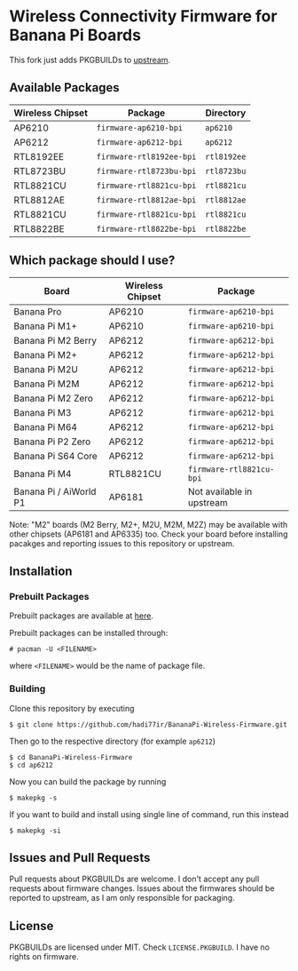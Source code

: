 # Wireless Connectivity Firmware for Banana Pi Boards

This fork just adds PKGBUILDs to [upstream](https://github.com/BPI-SINOVOIP/BPI_WiFi_Firmware).

## Available Packages
|  Wireless Chipset  |           Package           |    Directory     |
|--------------------|-----------------------------|------------------|
|  AP6210            |  `firmware-ap6210-bpi`      |  `ap6210`        |
|  AP6212            |  `firmware-ap6212-bpi`      |  `ap6212`        |
|  RTL8192EE         |  `firmware-rtl8192ee-bpi`   |  `rtl8192ee`     |
|  RTL8723BU         |  `firmware-rtl8723bu-bpi`   |  `rtl8723bu`     |
|  RTL8821CU         |  `firmware-rtl8821cu-bpi`   |  `rtl8821cu`     |
|  RTL8812AE         |  `firmware-rtl8812ae-bpi`   |  `rtl8812ae`     |
|  RTL8821CU         |  `firmware-rtl8821cu-bpi`   |  `rtl8821cu`     |
|  RTL8822BE         |  `firmware-rtl8822be-bpi`   |  `rtl8822be`     |

## Which package should I use?

|          Board          |  Wireless Chipset  |           Package           |
|-------------------------|--------------------|-----------------------------|
|  Banana Pro             |   AP6210           |  `firmware-ap6210-bpi`      |
|  Banana Pi M1+          |   AP6210           |  `firmware-ap6210-bpi`      |
|  Banana Pi M2 Berry     |   AP6212           |  `firmware-ap6212-bpi`      |
|  Banana Pi M2+          |   AP6212           |  `firmware-ap6212-bpi`      |
|  Banana Pi M2U          |   AP6212           |  `firmware-ap6212-bpi`      |
|  Banana Pi M2M          |   AP6212           |  `firmware-ap6212-bpi`      |
|  Banana Pi M2 Zero      |   AP6212           |  `firmware-ap6212-bpi`      |
|  Banana Pi M3           |   AP6212           |  `firmware-ap6212-bpi`      |
|  Banana Pi M64          |   AP6212           |  `firmware-ap6212-bpi`      |
|  Banana Pi P2 Zero      |   AP6212           |  `firmware-ap6212-bpi`      |
|  Banana Pi S64 Core     |   AP6212           |  `firmware-ap6212-bpi`      |
|  Banana Pi M4           |   RTL8821CU        |  `firmware-rtl8821cu-bpi`   |
|  Banana Pi / AiWorld P1 |   AP6181           |  Not available in upstream  |


Note: "M2" boards (M2 Berry, M2+, M2U, M2M, M2Z) may be available with other chipsets (AP6181 and AP6335) too. Check your board before installing pacakges and reporting issues to this repository or upstream.

## Installation
### Prebuilt Packages
Prebuilt packages are available at [here](https://github.com/hadi77ir/BananaPi-Wireless-Firmware/releases/latest).

Prebuilt packages can be installed through:
```
# pacman -U <FILENAME>
```
where `<FILENAME>` would be the name of package file.

### Building
Clone this repository by executing
```
$ git clone https://github.com/hadi77ir/BananaPi-Wireless-Firmware.git
```
Then go to the respective directory (for example `ap6212`)
```
$ cd BananaPi-Wireless-Firmware
$ cd ap6212
```
Now you can build the package by running
```
$ makepkg -s
```
If you want to build and install using single line of command, run this instead
```
$ makepkg -si
```

## Issues and Pull Requests
Pull requests about PKGBUILDs are welcome. I don't accept any pull requests about firmware changes. Issues about the firmwares should be reported to upstream, as I am only responsible for packaging.

## License
PKGBUILDs are licensed under MIT. Check `LICENSE.PKGBUILD`. I have no rights on firmware.
